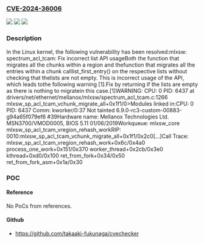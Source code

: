 ### [CVE-2024-36006](https://cve.mitre.org/cgi-bin/cvename.cgi?name=CVE-2024-36006)
![](https://img.shields.io/static/v1?label=Product&message=Linux&color=blue)
![](https://img.shields.io/static/v1?label=Version&message=6f9579d4e302%3C%200b2c13b670b1%20&color=brighgreen)
![](https://img.shields.io/static/v1?label=Vulnerability&message=n%2Fa&color=brighgreen)

### Description

In the Linux kernel, the following vulnerability has been resolved:mlxsw: spectrum_acl_tcam: Fix incorrect list API usageBoth the function that migrates all the chunks within a region and thefunction that migrates all the entries within a chunk calllist_first_entry() on the respective lists without checking that thelists are not empty. This is incorrect usage of the API, which leads tothe following warning [1].Fix by returning if the lists are empty as there is nothing to migratein this case.[1]WARNING: CPU: 0 PID: 6437 at drivers/net/ethernet/mellanox/mlxsw/spectrum_acl_tcam.c:1266 mlxsw_sp_acl_tcam_vchunk_migrate_all+0x1f1/0>Modules linked in:CPU: 0 PID: 6437 Comm: kworker/0:37 Not tainted 6.9.0-rc3-custom-00883-g94a65f079ef6 #39Hardware name: Mellanox Technologies Ltd. MSN3700/VMOD0005, BIOS 5.11 01/06/2019Workqueue: mlxsw_core mlxsw_sp_acl_tcam_vregion_rehash_workRIP: 0010:mlxsw_sp_acl_tcam_vchunk_migrate_all+0x1f1/0x2c0[...]Call Trace: <TASK> mlxsw_sp_acl_tcam_vregion_rehash_work+0x6c/0x4a0 process_one_work+0x151/0x370 worker_thread+0x2cb/0x3e0 kthread+0xd0/0x100 ret_from_fork+0x34/0x50 ret_from_fork_asm+0x1a/0x30 </TASK>

### POC

#### Reference
No PoCs from references.

#### Github
- https://github.com/takaaki-fukunaga/cvechecker

